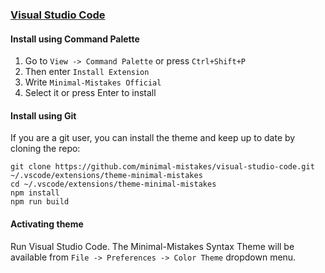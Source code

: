 ### [Visual Studio Code](https://code.visualstudio.com/)

#### Install using Command Palette

1.  Go to `View -> Command Palette` or press `Ctrl+Shift+P`
2.  Then enter `Install Extension`
3.  Write `Minimal-Mistakes Official`
4.  Select it or press Enter to install

#### Install using Git

If you are a git user, you can install the theme and keep up to date by cloning the repo:

    git clone https://github.com/minimal-mistakes/visual-studio-code.git ~/.vscode/extensions/theme-minimal-mistakes
    cd ~/.vscode/extensions/theme-minimal-mistakes
    npm install
    npm run build

#### Activating theme

Run Visual Studio Code. The Minimal-Mistakes Syntax Theme will be available from `File -> Preferences -> Color Theme` dropdown menu.
